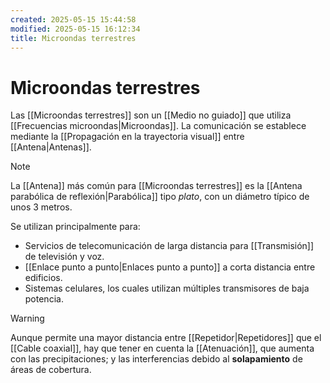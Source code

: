 ```yaml
---
created: 2025-05-15 15:44:58
modified: 2025-05-15 16:12:34
title: Microondas terrestres
---
```


# Microondas terrestres

Las [[Microondas terrestres]] son un [[Medio no guiado]] que utiliza [[Frecuencias microondas|Microondas]]. La comunicación se establece mediante la [[Propagación en la trayectoria visual]] entre [[Antena|Antenas]].

> [!note]
> La [[Antena]] más común para [[Microondas terrestres]] es la [[Antena parabólica de reflexión|Parabólica]] tipo *plato*, con un diámetro típico de unos 3 metros.

Se utilizan principalmente para:

- Servicios de telecomunicación de larga distancia para [[Transmisión]] de televisión y voz.
- [[Enlace punto a punto|Enlaces punto a punto]] a corta distancia entre edificios.
- Sistemas celulares, los cuales utilizan múltiples transmisores de baja potencia.

> [!warning]
> Aunque permite una mayor distancia entre [[Repetidor|Repetidores]] que el [[Cable coaxial]], hay que tener en cuenta la [[Atenuación]], que aumenta con las precipitaciones; y las interferencias debido al **solapamiento** de áreas de cobertura.
